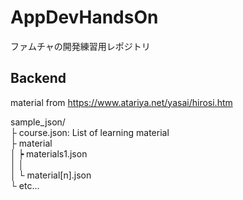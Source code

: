 # AppDevHandsOn
ファムチャの開発練習用レポジトリ

## Backend
material from https://www.atariya.net/yasai/hirosi.htm  

sample_json/  
    ├ course.json: List of learning material  
    ├ material  
    │   ┝ materials1.json  
    │   │  
	│   └ material[n].json  
    └ etc...  
